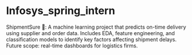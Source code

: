 # Infosys_spring_intern
ShipmentSure 🚚: A machine learning project that predicts on-time delivery using supplier and order data. Includes EDA, feature engineering, and classification models to identify key factors affecting shipment delays. Future scope: real-time dashboards for logistics firms.
